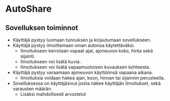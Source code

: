 # AutoShare

## Sovelluksen toiminnot
- Käyttäjä pystyy luomaan tunnuksen ja kirjautumaan sovellukseen.
- Käyttäjä pystyy ilmoittamaan oman autonsa käytettäväksi.
    - Ilmoitukseen kerrotaan vapaat ajat, ajoneuvon koko, hinta sekä sijainti.
    - Ilmoitukseen voi lisätä kuvia.
    - Ilmoitukseen voi lisätä vapaamuotoisen kuvauksen kohteesta.
- Käyttäjä pystyy varaamaan ajoneuvon käyttöönsä vapaana aikana.
    - Ilmoituksia voidaan hakea ajan, koon, hinnan tai sijainnin perusteella.
- Sovelluksessa on käyttäjäsivut joista näkee käyttäjän ilmoitukset, sekä varausten määrän.
    - Lisäksi mahdollisesti arvostelut
